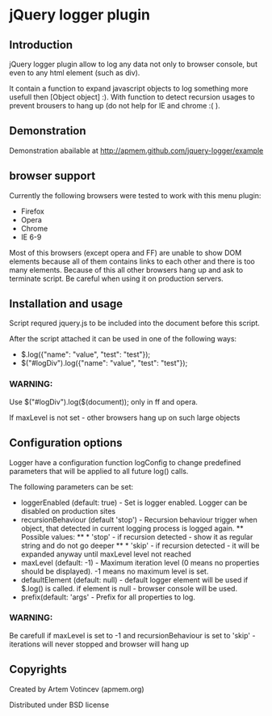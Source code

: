 # jQuery logger plugin

## Introduction

jQuery logger plugin allow to log any data not only to browser console, but even to any html element (such as div).

It contain a function to expand javascript objects to log something more usefull then [Object object] :). 
With function to detect recursion usages to prevent brousers to hang up (do not help for IE and chrome :( ).

## Demonstration

Demonstration abailable at http://apmem.github.com/jquery-logger/example

## browser support

Currently the following browsers were tested to work with this menu plugin:

* Firefox
* Opera
* Chrome
* IE 6-9

Most of this browsers (except opera and FF) are unable to show DOM elements because all of them contains links to each other and there is too many elements.
Because of this all other browsers hang up and ask to terminate script. Be careful when using it on production servers.

## Installation and usage

Script requred jquery.js to be included into the document before this script.

After the script attached it can be used in one of the following ways:

 * $.log({"name": "value", "test": "test"});
 * $("#logDiv").log({"name": "value", "test": "test"});

### WARNING: 

Use $("#logDiv").log($(document)); only in ff and opera. 

If maxLevel is not set - other browsers hang up on such large objects

## Configuration options

Logger have a configuration function logConfig to change predefined parameters that will be applied to all future log() calls.

The following parameters can be set:

* loggerEnabled (default: true) - Set is logger enabled. Logger can be disabled on production sites
* recursionBehaviour (default 'stop') - Recursion behaviour trigger when object, that detected in current logging process is logged again.
** Possible values:
** * 'stop' - if recursion detected - show it as regular string and do not go deeper
** * 'skip' - if recursion detected - it will be expanded anyway until maxLevel level not reached
* maxLevel (default: -1) - Maximum iteration level (0 means no properties should be displayed). -1 means no maximum level is set.
* defaultElement (default: null) - default logger element will be used if $.log() is called. if element is null - browser console will be used.
* prefix(default: 'args' - Prefix for all properties to log.

### WARNING:

Be carefull if maxLevel is set to -1 and recursionBehaviour is set to 'skip' - iterations will never stopped and browser will hang up

## Copyrights

Created by Artem Votincev (apmem.org)

Distributed under BSD license

